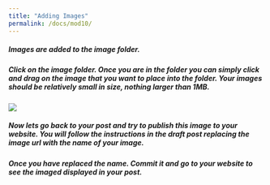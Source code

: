```yaml
---
title: "Adding Images"
permalink: /docs/mod10/
---
```


##### Images are added to the image folder. 

##### Click on the image folder. Once you are in the folder you can simply click and drag on the image that you want to place into the folder. Your images should be relatively small in size, nothing larger than 1MB.

<img src="https://raw.githubusercontent.com/visualizela/exploringdunitzdoc/gh-pages/img/imageuploadgithub.gif"/>

##### Now lets go back to your post and try to publish this image to your website. You will follow the instructions in the draft post replacing the image url with the name of your image.

##### Once you have replaced the name. Commit it and go to your website to see the imaged displayed in your post.
